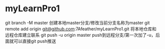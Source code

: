 # myLearnPro1

git branch -M master 创建本地master分支/修改当前分支名称为master
git remote add origin git@github.com:7Afeather/myLearnPro1.git 将本地仓库和远程仓库建立联系
git push -u origin master push到远程分支/第一次加了-u，后面就可以直接git push推送
